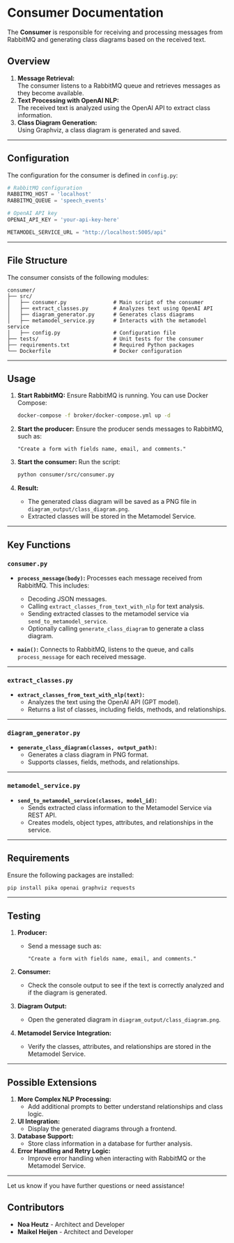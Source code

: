 
# Consumer Documentation

The **Consumer** is responsible for receiving and processing messages from RabbitMQ and generating class diagrams based on the received text.

## Overview
1. **Message Retrieval:**  
   The consumer listens to a RabbitMQ queue and retrieves messages as they become available.
2. **Text Processing with OpenAI NLP:**  
   The received text is analyzed using the OpenAI API to extract class information.
3. **Class Diagram Generation:**  
   Using Graphviz, a class diagram is generated and saved.

---

## Configuration
The configuration for the consumer is defined in `config.py`:
```python
# RabbitMQ configuration
RABBITMQ_HOST = 'localhost'
RABBITMQ_QUEUE = 'speech_events'

# OpenAI API key
OPENAI_API_KEY = 'your-api-key-here'

METAMODEL_SERVICE_URL = "http://localhost:5005/api"
```

---

## File Structure
The consumer consists of the following modules:

```plaintext
consumer/
├── src/
│   ├── consumer.py               # Main script of the consumer
│   ├── extract_classes.py        # Analyzes text using OpenAI API
│   ├── diagram_generator.py      # Generates class diagrams
│   ├── metamodel_service.py      # Interacts with the metamodel service
│   ├── config.py                 # Configuration file
├── tests/                        # Unit tests for the consumer
├── requirements.txt              # Required Python packages
└── Dockerfile                    # Docker configuration
```

---

## Usage
1. **Start RabbitMQ:**
   Ensure RabbitMQ is running. You can use Docker Compose:
   ```bash
   docker-compose -f broker/docker-compose.yml up -d
   ```

2. **Start the producer:**
   Ensure the producer sends messages to RabbitMQ, such as:
   ```plaintext
   "Create a form with fields name, email, and comments."
   ```

3. **Start the consumer:**
   Run the script:
   ```bash
   python consumer/src/consumer.py
   ```

4. **Result:**
   - The generated class diagram will be saved as a PNG file in `diagram_output/class_diagram.png`.
   - Extracted classes will be stored in the Metamodel Service.

---

## Key Functions

### **`consumer.py`**
- **`process_message(body)`:**
  Processes each message received from RabbitMQ. This includes:
  - Decoding JSON messages.
  - Calling `extract_classes_from_text_with_nlp` for text analysis.
  - Sending extracted classes to the metamodel service via `send_to_metamodel_service`.
  - Optionally calling `generate_class_diagram` to generate a class diagram.

- **`main()`:**
  Connects to RabbitMQ, listens to the queue, and calls `process_message` for each received message.

---

### **`extract_classes.py`**
- **`extract_classes_from_text_with_nlp(text)`:**
  - Analyzes the text using the OpenAI API (GPT model).
  - Returns a list of classes, including fields, methods, and relationships.

---

### **`diagram_generator.py`**
- **`generate_class_diagram(classes, output_path)`:**
  - Generates a class diagram in PNG format.
  - Supports classes, fields, methods, and relationships.

---

### **`metamodel_service.py`**
- **`send_to_metamodel_service(classes, model_id)`:**
  - Sends extracted class information to the Metamodel Service via REST API.
  - Creates models, object types, attributes, and relationships in the service.

---

## Requirements
Ensure the following packages are installed:
```bash
pip install pika openai graphviz requests
```

---

## Testing
1. **Producer:**
   - Send a message such as:  
     ```plaintext
     "Create a form with fields name, email, and comments."
     ```

2. **Consumer:**
   - Check the console output to see if the text is correctly analyzed and if the diagram is generated.

3. **Diagram Output:**
   - Open the generated diagram in `diagram_output/class_diagram.png`.

4. **Metamodel Service Integration:**
   - Verify the classes, attributes, and relationships are stored in the Metamodel Service.

---

## Possible Extensions
1. **More Complex NLP Processing:**
   - Add additional prompts to better understand relationships and class logic.
2. **UI Integration:**
   - Display the generated diagrams through a frontend.
3. **Database Support:**
   - Store class information in a database for further analysis.
4. **Error Handling and Retry Logic:**
   - Improve error handling when interacting with RabbitMQ or the Metamodel Service.

---

Let us know if you have further questions or need assistance!

## Contributors
- **Noa Heutz** - Architect and Developer
- **Maikel Heijen** - Architect and Developer
